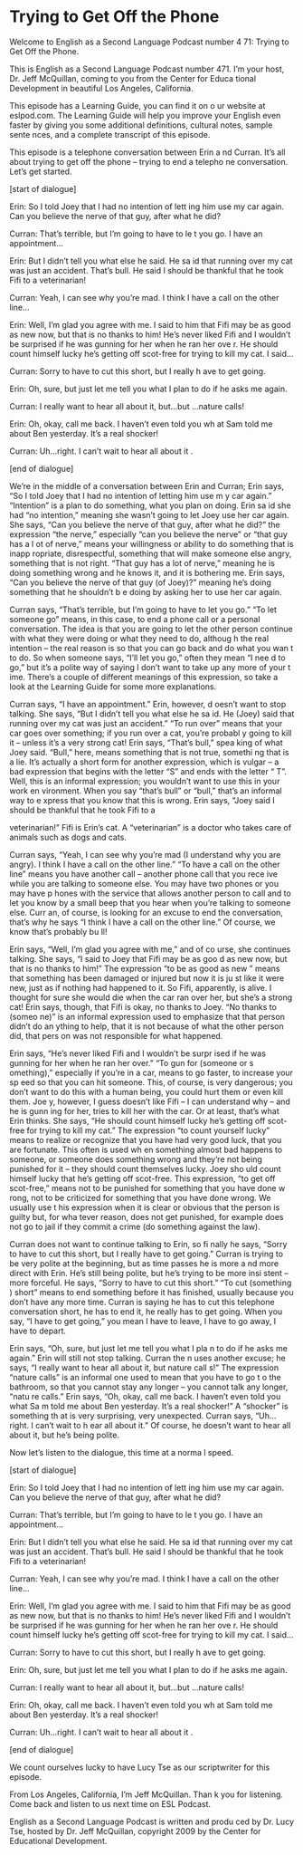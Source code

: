 # Trying to Get Off the Phone

Welcome to English as a Second Language Podcast number 4 71: Trying to Get Off the Phone.

This is English as a Second Language Podcast number 471.  I’m your host, Dr. Jeff McQuillan, coming to you from the Center for Educa tional Development in beautiful Los Angeles, California.

This episode has a Learning Guide, you can find it on o ur website at eslpod.com. The Learning Guide will help you improve your English even faster by giving you some additional definitions, cultural notes, sample sente nces, and a complete transcript of this episode.

This episode is a telephone conversation between Erin a nd Curran.  It’s all about trying to get off the phone – trying to end a telepho ne conversation.  Let’s get started.

[start of dialogue]

Erin:  So I told Joey that I had no intention of lett ing him use my car again.  Can you believe the nerve of that guy, after what he did?

Curran:  That’s terrible, but I’m going to have to le t you go.  I have an appointment…

Erin:  But I didn’t tell you what else he said.  He sa id that running over my cat was just an accident.  That’s bull.  He said I should be thankful that he took Fifi to a veterinarian!

Curran:  Yeah, I can see why you’re mad.  I think I have  a call on the other line…

Erin:  Well, I’m glad you agree with me.  I said to  him that Fifi may be as good as new now, but that is no thanks to him!  He’s never liked  Fifi and I wouldn’t be surprised if he was gunning for her when he ran her ove r.  He should count himself lucky he’s getting off scot-free for trying to kill my cat.  I said…

Curran:  Sorry to have to cut this short, but I really h ave to get going.

Erin:  Oh, sure, but just let me tell you what I plan to do if he asks me again.

Curran:  I really want to hear all about it, but…but …nature calls!

 Erin:  Oh, okay, call me back.  I haven’t even told you wh at Sam told me about Ben yesterday.  It’s a real shocker!

Curran:  Uh…right.  I can’t wait to hear all about it .

[end of dialogue]

We’re in the middle of a conversation between Erin and  Curran; Erin says, “So I told Joey that I had no intention of letting him use m y car again.”  “Intention” is a plan to do something, what you plan on doing.  Erin sa id she had “no intention,” meaning she wasn’t going to let Joey use her car again.   She says, “Can you believe the nerve of that guy, after what he did?”  the expression “the nerve,” especially “can you believe the nerve” or “that guy has a l ot of nerve,” means your willingness or ability to do something that is inapp ropriate, disrespectful, something that will make someone else angry, something that is not right.  “That guy has a lot of nerve,” meaning he is doing something wrong and he knows it, and it is bothering me.  Erin says, “Can you believe the nerve of that guy (of Joey)?” meaning he’s doing something that he shouldn’t b e doing by asking her to use her car again.

Curran says, “That’s terrible, but I’m going to have to  let you go.”  “To let someone go” means, in this case, to end a phone call or a  personal conversation.  The idea is that you are going to let the  other person continue with what they were doing or what they need to do, althoug h the real intention – the real reason is so that you can go back and do what you wan t to do.  So when someone says, “I’ll let you go,” often they mean “I nee d to go,” but it’s a polite way of saying I don’t want to take up any more of your t ime.  There’s a couple of different meanings of this expression, so take a look at the Learning Guide for some more explanations.

Curran says, “I have an appointment.”  Erin, however, d oesn’t want to stop talking.  She says, “But I didn’t tell you what else he sa id.  He (Joey) said that running over my cat was just an accident.”  “To run over” means that your car goes over something; if you run over a cat, you’re probabl y going to kill it – unless it’s a very strong cat!  Erin says, “That’s bull,” spea king of what Joey said. “Bull,” here, means something that is not true, somethi ng that is a lie.  It’s actually a short form for another expression, which is vulgar – a bad expression that begins with the letter “S” and ends with the letter “ T”.  Well, this is an informal expression; you wouldn’t want to use this in your work en vironment.  When you say “that’s bull” or “bull,” that’s an informal way to e xpress that you know that this is wrong.  Erin says, “Joey said I should be thankful that he took Fifi to a

 veterinarian!”  Fifi is Erin’s cat.  A “veterinarian” is a doctor who takes care of animals such as dogs and cats.

Curran says, “Yeah, I can see why you’re mad (I understand  why you are angry). I think I have a call on the other line.”  “To have a  call on the other line” means you have another call – another phone call that you rece ive while you are talking to someone else.  You may have two phones or you may have p hones with the service that allows another person to call and to let you know by a small beep that you hear when you’re talking to someone else.  Curr an, of course, is looking for an excuse to end the conversation, that’s why he says “I think I have a call on the other line.”  Of course, we know that’s probably bu ll!

Erin says, “Well, I’m glad you agree with me,” and of co urse, she continues talking.  She says, “I said to Joey that Fifi may be as goo d as new now, but that is no thanks to him!”  The expression “to be as good as new ” means that something has been damaged or injured but now it is ju st like it were new, just as if nothing had happened to it.  So Fifi, apparently,  is alive.  I thought for sure she would die when the car ran over her, but she’s a strong  cat!  Erin says, though, that Fifi is okay, no thanks to Joey.  “No thanks to (someo ne)” is an informal expression used to emphasize that that person didn’t do an ything to help, that it is not because of what the other person did, that pers on was not responsible for what happened.

Erin says, “He’s never liked Fifi and I wouldn’t be surpr ised if he was gunning for her when he ran her over.”  “To gun for (someone or s omething),” especially if you’re in a car, means to go faster, to increase your sp eed so that you can hit someone.  This, of course, is very dangerous; you don’t want  to do this with a human being, you could hurt them or even kill them.  Joe y, however, I guess doesn’t like Fifi – I can understand why – and he is gunn ing for her, tries to kill her with the car.  Or at least, that’s what Erin thinks.   She says, “He should count himself lucky he’s getting off scot-free for trying to kill my cat.”  The expression “to count yourself lucky” means to realize or recognize that  you have had very good luck, that you are fortunate.  This often is used wh en something almost bad happens to someone, or someone does something wrong and they’re not being punished for it – they should count themselves lucky.  Joey sho uld count himself lucky that he’s getting off scot-free.  This expression, “to get off scot-free,” means not to be punished for something that you have done w rong, not to be criticized for something that you have done wrong.  We usually use t his expression when it is clear or obvious that the person is guilty but, for wha tever reason, does not get punished, for example does not go to jail if they commit  a crime (do something against the law).

 Curran does not want to continue talking to Erin, so fi nally he says, “Sorry to have to cut this short, but I really have to get going.”  Curran is trying to be very polite at the beginning, but as time passes he is more a nd more direct with Erin. He’s still being polite, but he’s trying to be more insi stent – more forceful.  He says, “Sorry to have to cut this short.”  “To cut (something ) short” means to end something before it has finished, usually because you don’t  have any more time. Curran is saying he has to cut this telephone conversation  short, he has to end it, he really has to get going.  When you say, “I have to get  going,” you mean I have to leave, I have to go away, I have to depart.

Erin says, “Oh, sure, but just let me tell you what I pla n to do if he asks me again.”  Erin will still not stop talking.  Curran the n uses another excuse; he says, “I really want to hear all about it, but nature call s!”  The expression “nature calls” is an informal one used to mean that you have to go t o the bathroom, so that you cannot stay any longer – you cannot talk any longer, “natu re calls.”  Erin says, “Oh, okay, call me back.  I haven’t even told you what Sa m told me about Ben yesterday.  It’s a real shocker!”  A “shocker” is something th at is very surprising, very unexpected.  Curran says, “Uh…right.  I can’t wait to h ear all about it.”  Of course, he doesn’t want to hear all about it, but he’s being polite.

Now let’s listen to the dialogue, this time at a norma l speed.

[start of dialogue]

Erin:  So I told Joey that I had no intention of lett ing him use my car again.  Can you believe the nerve of that guy, after what he did?

Curran:  That’s terrible, but I’m going to have to le t you go.  I have an appointment…

Erin:  But I didn’t tell you what else he said.  He sa id that running over my cat was just an accident.  That’s bull.  He said I should be thankful that he took Fifi to a veterinarian!

Curran:  Yeah, I can see why you’re mad.  I think I have  a call on the other line…

Erin:  Well, I’m glad you agree with me.  I said to  him that Fifi may be as good as new now, but that is no thanks to him!  He’s never liked  Fifi and I wouldn’t be surprised if he was gunning for her when he ran her ove r.  He should count himself lucky he’s getting off scot-free for trying to kill my cat.  I said…

Curran:  Sorry to have to cut this short, but I really h ave to get going.

 Erin:  Oh, sure, but just let me tell you what I plan to do if he asks me again.

Curran:  I really want to hear all about it, but…but …nature calls!

Erin:  Oh, okay, call me back.  I haven’t even told you wh at Sam told me about Ben yesterday.  It’s a real shocker!

Curran:  Uh…right.  I can’t wait to hear all about it .

[end of dialogue]

We count ourselves lucky to have Lucy Tse as our scriptwriter for  this episode.

From Los Angeles, California, I’m Jeff McQuillan.  Than k you for listening.  Come back and listen to us next time on ESL Podcast.

English as a Second Language Podcast is written and produ ced by Dr. Lucy Tse, hosted by Dr. Jeff McQuillan, copyright 2009 by the Center  for Educational Development.

